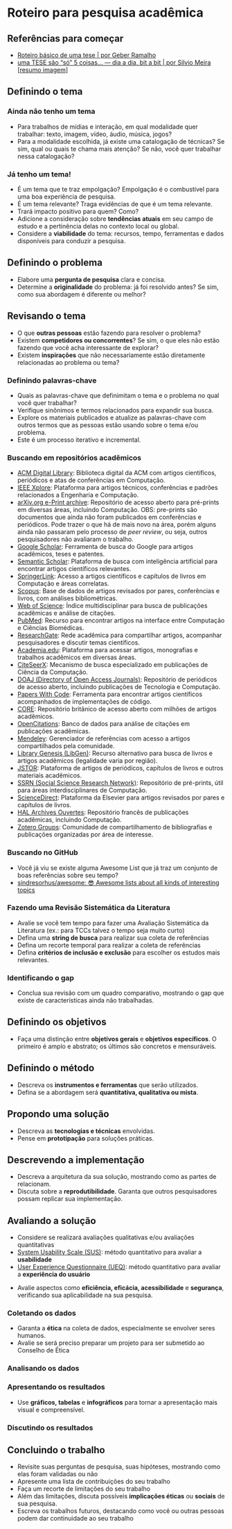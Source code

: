 # Roteiro para pesquisa acadêmica

## Referências para começar

* [Roteiro básico de uma tese | por Geber Ramalho](roteiro_geber.md)
* [uma TESE são “só” 5 coisas… — dia a dia, bit a bit | por Silvio Meira](https://silvio.meira.com/uma-tese-sao-so-5-coisas/) [[resumo imagem](tese_sao_5_coisas.md)]

## Definindo o tema

### Ainda não tenho um tema

* Para trabalhos de mídias e interação, em qual modalidade quer trabalhar: texto, imagem, vídeo, áudio, música, jogos?
* Para a modalidade escolhida, já existe uma catalogação de técnicas? Se sim, qual ou quais te chama mais atenção? Se não, você quer trabalhar nessa catalogação?

### Já tenho um tema!

* É um tema que te traz empolgação? Empolgação é o combustível para uma boa experiência de pesquisa.
* É um tema relevante? Traga evidências de que é um tema relevante.
* Trará impacto positivo para quem? Como?
* Adicione a consideração sobre **tendências atuais** em seu campo de estudo e a pertinência delas no contexto local ou global.
* Considere a **viabilidade** do tema: recursos, tempo, ferramentas e dados disponíveis para conduzir a pesquisa.

## Definindo o problema

* Elabore uma **pergunta de pesquisa** clara e concisa.
* Determine a **originalidade** do problema: já foi resolvido antes? Se sim, como sua abordagem é diferente ou melhor?

## Revisando o tema

* O que **outras pessoas** estão fazendo para resolver o problema?
* Existem **competidores ou concorrentes**? Se sim, o que eles não estão fazendo que você acha interessante de explorar?
* Existem **inspirações** que não necessariamente estão diretamente relacionadas ao problema ou tema?

### Definindo palavras-chave

* Quais as palavras-chave que definimitam o tema e o problema no qual você quer trabalhar?
* Verifique sinônimos e termos relacionados para expandir sua busca.
* Explore os materiais publicados e atualize as palavras-chave com outros termos que as pessoas estão usando sobre o tema e/ou problema.
* Este é um processo iterativo e incremental.

### Buscando em repositórios acadêmicos

* [ACM Digital Library](https://dl.acm.org/): Biblioteca digital da ACM com artigos científicos, periódicos e atas de conferências em Computação.
* [IEEE Xplore](https://ieeexplore.ieee.org/): Plataforma para artigos técnicos, conferências e padrões relacionados a Engenharia e Computação.
* [arXiv.org e-Print archive](https://arxiv.org/): Repositório de acesso aberto para pré-prints em diversas áreas, incluindo Computação. OBS: pre-prints são documentos que ainda não foram publicados em conferências e periódicos. Pode trazer o que há de mais novo na área, porém alguns ainda não passaram pelo processo de _peer review_, ou seja, outros pesquisadores não avaliaram o trabalho.
* [Google Scholar](https://scholar.google.com/): Ferramenta de busca do Google para artigos acadêmicos, teses e patentes.
* [Semantic Scholar](https://www.semanticscholar.org/): Plataforma de busca com inteligência artificial para encontrar artigos científicos relevantes.
* [SpringerLink](https://link.springer.com/): Acesso a artigos científicos e capítulos de livros em Computação e áreas correlatas.
* [Scopus](https://www.scopus.com/): Base de dados de artigos revisados por pares, conferências e livros, com análises bibliométricas.
* [Web of Science](https://clarivate.com/webofsciencegroup/solutions/web-of-science/): Índice multidisciplinar para busca de publicações acadêmicas e análise de citações.
* [PubMed](https://pubmed.ncbi.nlm.nih.gov/): Recurso para encontrar artigos na interface entre Computação e Ciências Biomédicas.
* [ResearchGate](https://www.researchgate.net/): Rede acadêmica para compartilhar artigos, acompanhar pesquisadores e discutir temas científicos.
* [Academia.edu](https://www.academia.edu/): Plataforma para acessar artigos, monografias e trabalhos acadêmicos em diversas áreas.
* [CiteSeerX](http://citeseerx.ist.psu.edu/): Mecanismo de busca especializado em publicações de Ciência da Computação.
* [DOAJ (Directory of Open Access Journals)](https://doaj.org/): Repositório de periódicos de acesso aberto, incluindo publicações de Tecnologia e Computação.
* [Papers With Code](https://paperswithcode.com/): Ferramenta para encontrar artigos científicos acompanhados de implementações de código.
* [CORE](https://core.ac.uk/): Repositório britânico de acesso aberto com milhões de artigos acadêmicos.
* [OpenCitations](https://opencitations.net/): Banco de dados para análise de citações em publicações acadêmicas.
* [Mendeley](https://www.mendeley.com/): Gerenciador de referências com acesso a artigos compartilhados pela comunidade.
* [Library Genesis (LibGen)](http://libgen.rs/): Recurso alternativo para busca de livros e artigos acadêmicos (legalidade varia por região).
* [JSTOR](https://www.jstor.org/): Plataforma de artigos de periódicos, capítulos de livros e outros materiais acadêmicos.
* [SSRN (Social Science Research Network)](https://www.ssrn.com/): Repositório de pré-prints, útil para áreas interdisciplinares de Computação.
* [ScienceDirect](https://www.sciencedirect.com/): Plataforma da Elsevier para artigos revisados por pares e capítulos de livros.
* [HAL Archives Ouvertes](https://hal.archives-ouvertes.fr/): Repositório francês de publicações acadêmicas, incluindo Computação.
* [Zotero Groups](https://www.zotero.org/groups/): Comunidade de compartilhamento de bibliografias e publicações organizadas por área de interesse.

### Buscando no GitHub

* Você já viu se existe alguma Awesome List que já traz um conjunto de boas referências sobre seu tempo?
* [sindresorhus/awesome: 😎 Awesome lists about all kinds of interesting topics](https://github.com/sindresorhus/awesome)

### Fazendo uma Revisão Sistemática da Literatura

* Avalie se você tem tempo para fazer uma Avaliação Sistemática da Literatura (ex.: para TCCs talvez o tempo seja muito curto)
* Defina uma **string de busca** para realizar sua coleta de referências
* Defina um recorte temporal para realizar a coleta de referências
* Defina **critérios de inclusão e exclusão** para escolher os estudos mais relevantes.

### Identificando o gap

* Conclua sua revisão com um quadro comparativo, mostrando o gap que existe de características ainda não trabalhadas.

## Definindo os objetivos

* Faça uma distinção entre **objetivos gerais** e **objetivos específicos**. O primeiro é amplo e abstrato; os últimos são concretos e mensuráveis.

## Definindo o método

* Descreva os **instrumentos e ferramentas** que serão utilizados.
* Defina se a abordagem será **quantitativa, qualitativa ou mista**.

## Propondo uma solução

- Descreva as **tecnologias e técnicas** envolvidas.
- Pense em **prototipação** para soluções práticas.

## Descrevendo a implementação

- Descreva a arquitetura da sua solução, mostrando como as partes de relacionam.
- Discuta sobre a **reprodutibilidade**. Garanta que outros pesquisadores possam replicar sua implementação.

## Avaliando a solução

* Considere se realizará avaliações qualitativas e/ou avaliações quantitativas
* [System Usability Scale (SUS)](https://www.usability.gov/how-to-and-tools/methods/system-usability-scale.html): método quantitativo para avaliar a **usabilidade**
* [User Experience Questionnaire (UEQ)](https://www.ueq-online.org/): método quantitativo para avaliar a **experiência do usuário**
- Avalie aspectos como **eficiência, eficácia, acessibilidade** e **segurança**, verificando sua aplicabilidade na sua pesquisa.

### Coletando os dados

- Garanta a **ética** na coleta de dados, especialmente se envolver seres humanos.
- Avalie se será preciso preparar um projeto para ser submetido ao Conselho de Ética

### Analisando os dados

### Apresentando os resultados

- Use **gráficos, tabelas** e **infográficos** para tornar a apresentação mais visual e compreensível.

### Discutindo os resultados

## Concluindo o trabalho

* Revisite suas perguntas de pesquisa, suas hipóteses, mostrando como elas foram validadas ou não
* Apresente uma lista de contribuições do seu trabalho
* Faça um recorte de limitações do seu trabalho
* Além das limitações, discuta possíveis **implicações éticas** ou **sociais** de sua pesquisa.
* Escreva os trabalhos futuros, destacando como você ou outras pessoas podem dar continuidade ao seu trabalho

